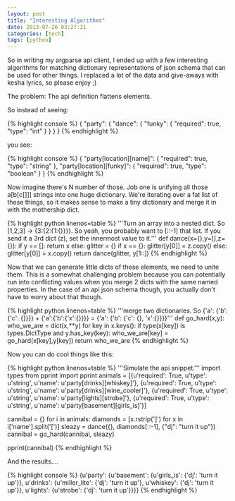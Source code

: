 ```yaml
---
layout: post
title: "Interesting Algorithms"
date: 2013-07-26 03:27:21
categories: [tech]
tags: [python]
---
```


So in writing my argparse api client, I ended up with a few interesting algorithms for matching dictionary representations of json schema that can be used for other things. I replaced a lot of the data and give-aways with kesha lyrics, so please enjoy ;)


The problem: The api definition flattens elements.

So instead of seeing: 

{% highlight console %}
{
    "party": {
        "dance": {
            "funky": {
                "required": true,
                "type": "int"
            }
        }
    }
}
{% endhighlight %}

you see:

{% highlight console %}
{
    "party[location][name]": {
        "required": true,
        "type": "string"
    },
    "party[location][funky]": {
        "required": true,
        "type": "boolean"
    }
}
{% endhighlight %}

Now imagine there's N number of those. Job one is unifying all those a\[b\[c\[\]\]\] strings into one huge dictionary. We're iterating over a fat list of these things, so it makes sense to make a tiny dictionary and merge it in with the mothership dict. 

{% highlight python linenos=table %}
'''Turn an array into a nested dict. So [1,2,3] -> {3:{2:{1:{}}}}.
So yeah, you probably want to [::-1] that list. 
If you send it a 3rd dict (z), set the innermost value to it.'''
def dance(x={},y=[],z={}):
    if y == []:
        return x
    else:
        glitter = {}
        if x == {}:
            glitter[y[0]] = z.copy()
        else:
            glitter[y[0]] = x.copy()
        return dance(glitter, y[1::])
{% endhighlight %}

Now that we can generate little dicts of these elements, we need to unite them. This is a somewhat challenging problem because you can potentially run into conflicting values when you merge 2 dicts with the same named properties. In the case of an api json schema though, you actually don't have to worry about that though.

{% highlight python linenos=table %}
'''merge two dictionaries. So {'a': {'b': {'c': {}}}} + {'a':{'b':{'x':{}}}} =
{'a': {'b': {'c': {}, 'x':{}}}}'''
def go_hard(x,y):
    who_we_are = dict(x,**y)
    for key in x.keys():
        if type(x[key]) is types.DictType and y.has_key(key):
            who_we_are[key] = go_hard(x[key],y[key])
    return who_we_are
{% endhighlight %}

Now you can do cool things like this:

{% highlight python linenos=table %}
'''Simulate the api snippet.'''
import types
from pprint import pprint
animals = [{u'required': True, u'type': u'string', u'name': u'party[drinks][whiskey]'},
{u'required': True, u'type': u'string', u'name': u'party[drinks][wine_cooler]'},
{u'required': True, u'type': u'string', u'name': u'party[lights][strobe]'},
{u'required': True, u'type': u'string', u'name': u'party[basement][girls_is]'}]


cannibal = {}
for i in animals:
    diamonds = [x.rstrip(']') for x in i['name'].split('[')]
    sleazy = dance({}, diamonds[::-1], {"dj": "turn it up"})
    cannibal = go_hard(cannibal, sleazy)

pprint(cannibal)
{% endhighlight %}

And the results....

{% highlight console %}
{u'party': {u'basement': {u'girls_is': {'dj': 'turn it up'}},
            u'drinks': {u'miller_lite': {'dj': 'turn it up'},
                        u'whiskey': {'dj': 'turn it up'}},
            u'lights': {u'strobe': {'dj': 'turn it up'}}}}
{% endhighlight %}